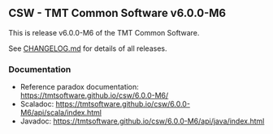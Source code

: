 ## CSW - TMT Common Software v6.0.0-M6

This is release v6.0.0-M6 of the TMT Common Software.

See [CHANGELOG.md](CHANGELOG.md) for details of all releases.


### Documentation
- Reference paradox documentation: https://tmtsoftware.github.io/csw/6.0.0-M6/
- Scaladoc: https://tmtsoftware.github.io/csw/6.0.0-M6/api/scala/index.html
- Javadoc: https://tmtsoftware.github.io/csw/6.0.0-M6/api/java/index.html